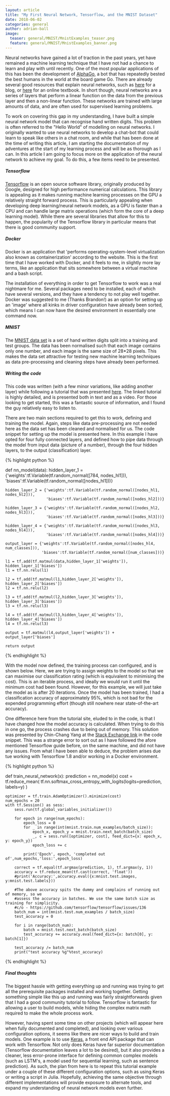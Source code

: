 ```yaml
---
layout: article
title: "My First Neural Network, Tensorflow, and the MNIST Dataset"
date: 2018-06-02
categories: general
author: adrian-ball
image:
  teaser: general/MNIST/MnistExamples_teaser.png
  feature: general/MNIST/MnistExamples_banner.png
---
```


Neural networks have gained a lot of traction in the past years, yet have remained a machine learning technique that I have not had a chance to learn and play with until recently.  One of the most popular applications of this has been the development of [AlphaGo](https://www.nature.com/articles/nature16961), a bot that has repeatedly bested the best humans in the world at the board game Go. There are already several good resources that explain neural networks, such as [here](https://ujjwalkarn.me/2016/08/09/quick-intro-neural-networks/) for a blog, or [here](http://www.deeplearningbook.org/) for an online textbook. In short though, neural networks are a series of layers that perform a linear function on the data from the previous layer and then a non-linear function. These networks are trained with large amounts of data, and are often used for supervised learning problems.

To work on covering this gap in my understanding, I have built a simple neural network model that can recognise hand written digits. This problem is often referred to the "Hello World" of modelling on neural networks. I originally wanted to use neural networks to develop a chat-bot that could learn to speak like others in a chat room, and while that has been done at the time of writing this article, I am starting the documentation of my adventures at the start of my learning process and will be as thorough as I can. In this article I am going to focus more on the application of the neural network to achieve my goal. To do this, a few items need to be presented. 

<h5> Tensorflow</h5>

[Tensorflow](https://www.tensorflow.org/) is an open source software library, originally produced by Google, designed for high performance numerical calculations. This library is appealing as it makes running machine learning processes on the GPU a relatively straight forward process. This is particularly appealing when developing deep learning/neural network models, as a GPU is faster than a CPU and can handle large matrix operations (which form the core of a deep learning model). While there are several libraries that allow for this to happen, the popularity of the Tensorflow library in particular means that there is good community support.

<h5> Docker</h5>

Docker is an application that 'performs operating-system-level virtualization also known as containerization' according to the website. This is the first time that I have worked with Docker, and it feels to me, in slightly more lay terms, like an application that sits somewhere between a virtual machine and a bash script.

The installation of everything in order to get Tensorflow to work was a real nightmare for me. Several packages need to be installed, each of which have several versions, and they have a tendency to not play well together. Docker was suggested to me (Thanks Brandon!) as an option for setting up an 'image' where all kinks in driver configuration have already been sorted, which means I can now have the desired environment in essentially one command now.

<h5> MNIST </h5>

The [MNIST data set](http://yann.lecun.com/exdb/mnist/) is a set of hand written digits split into a training and test groups. The data has been normalised such that each image contains only one number, and each image is the same size of 28*28 pixels. This makes the data set attractive for testing new machine learning techniques as data pre-processing and cleaning steps have already been performed. 

<h5> Writing the code </h5>

This code was written (with a few minor variations, like adding another layer) while following a tutorial that was presented [here](https://pythonprogramming.net/tensorflow-introduction-machine-learning-tutorial/). The linked tutorial is highly detailed, and is presented both in text and as a video. For those looking to get started, this was a fantastic source of information, and I found the guy relatively easy to listen to.

There are two main sections required to get this to work, defining and training the model. Again, steps like data pre-processing are not needed here as the data set has been cleaned and normalised for us. The code snippet for setting up the model is presented here. In this example I have opted for four fully connected layers, and defined how to pipe data through the model from input data (picture of a number), through the four hidden layers, to the output (classification) layer.

{% highlight python %}

def nn_model(data):
    hidden_layer_1 = {'weights':tf.Variable(tf.random_normal([784, nodes_hl1])),
                      'biases':tf.Variable(tf.random_normal([nodes_hl1]))}

    hidden_layer_2 = {'weights':tf.Variable(tf.random_normal([nodes_hl1, nodes_hl2])),
                      'biases':tf.Variable(tf.random_normal([nodes_hl2]))}

    hidden_layer_3 = {'weights':tf.Variable(tf.random_normal([nodes_hl2, nodes_hl3])),
                      'biases':tf.Variable(tf.random_normal([nodes_hl3]))}

    hidden_layer_4 = {'weights':tf.Variable(tf.random_normal([nodes_hl3, nodes_hl4])),
                      'biases':tf.Variable(tf.random_normal([nodes_hl4]))}

    output_layer = {'weights':tf.Variable(tf.random_normal([nodes_hl4, num_classes])),
                    'biases':tf.Variable(tf.random_normal([num_classes]))}

    l1 = tf.add(tf.matmul(data,hidden_layer_1['weights']), hidden_layer_1['biases'])
    l1 = tf.nn.relu(l1)

    l2 = tf.add(tf.matmul(l1,hidden_layer_2['weights']), hidden_layer_2['biases'])
    l2 = tf.nn.relu(l2)

    l3 = tf.add(tf.matmul(l2,hidden_layer_3['weights']), hidden_layer_3['biases'])
    l3 = tf.nn.relu(l3)

    l4 = tf.add(tf.matmul(l3,hidden_layer_4['weights']), hidden_layer_4['biases'])
    l4 = tf.nn.relu(l3)

    output = tf.matmul(l4,output_layer['weights']) + output_layer['biases']

    return output

{% endhighlight %}

With the model now defined, the training process can configured, and is shown below. Here, we are trying to assign weights to the model so that we can maximise our classification rating (which is equivalent to minimising the cost). This is an iterable process, and ideally we would run it until the minimum cost had been found. However, for this example, we will just take the model as is after 20 iterations. Once the model has been trained, I had a classification accuracy of approximately 95%, which is not bad for the expended programming effort (though still nowhere near state-of-the-art accuracy).

One difference here from the tutorial site, eluded to in the code, is that I have changed how the model accuracy is calculated. When trying to do this in one go, the process crashes due to being out of memory. This solution was presented by Chin-Chang Yang at the [Stack Exchange link](https://github.com/tensorflow/tensorflow/issues/136) in the code snippet. This was a strange error to sort out as I have followed the afore mentioned Tensorflow guide before, on the same machine, and did not have any issues. From what I have been able to deduce, the problem arises due tue working with Tensorflow 1.8 and/or working in a Docker environment. 

{% highlight python %}

def train_neural_network(x):
    prediction = nn_model(x)
    cost = tf.reduce_mean( tf.nn.softmax_cross_entropy_with_logits(logits=prediction, labels=y) )

    optimizer = tf.train.AdamOptimizer().minimize(cost)
    num_epochs = 20
    with tf.Session() as sess:
        sess.run(tf.global_variables_initializer())

        for epoch in range(num_epochs):    
            epoch_loss = 0
            for _ in range(int(mnist.train.num_examples/batch_size)):
                epoch_x, epoch_y = mnist.train.next_batch(batch_size)
                _, c = sess.run([optimizer, cost], feed_dict={x: epoch_x, y: epoch_y})
                epoch_loss += c

            print('Epoch', epoch, 'completed out of',num_epochs,'loss:',epoch_loss)

        correct = tf.equal(tf.argmax(prediction, 1), tf.argmax(y, 1))
        accuracy = tf.reduce_mean(tf.cast(correct, 'float'))
        #print('Accuracy:',accuracy.eval({x:mnist.test.images, y:mnist.test.labels}))

        #The above accuracy spits the dummy and complains of running out of memory, so we 
        #assess the accuracy in batches. We use the same batch size as training for simplicity.
        #c/o - https://github.com/tensorflow/tensorflow/issues/136
        batch_num = int(mnist.test.num_examples / batch_size)
        test_accuracy = 0
    
        for i in range(batch_num):
            batch = mnist.test.next_batch(batch_size)
            test_accuracy += accuracy.eval(feed_dict={x: batch[0], y: batch[1]})

        test_accuracy /= batch_num
        print("test accuracy %g"%test_accuracy)

{% endhighlight %}

<h5> Final thoughts </h5>

The biggest hassle with getting everything up and running was trying to get all the prerequisite packages installed and working together. Getting something simple like this up and running was fairly straightforwards given that I had a good community tutorial to follow. Tensorflow is fantastic for allowing a user to build models, while hiding the complex matrix math required to make the whole process work. 

However, having spent some time on other projects (which will appear here when fully documented and completed), and looking over various configuration options, it seems like there are nicer ways to build and train models. One example is to use [Keras](https://keras.io/), a front end API package that can work with Tensorflow. Not only does Keras have far superior documentation (Tensorflow documentation leaves a lot to be desired), but it also provides a cleaner, less error-prone interface for defining common complex models (such as LSTM's, a model used for sequential learning, such as sentence prediction). As such, the plan from here is to repeat this tutorial example under a couple of these different configuration options, such as using Keras or writing a script in Julia. Hopefully, achieving the same objective through different implementations will provide exposure to alternate tools, and expand my understanding of neural network models even further. 